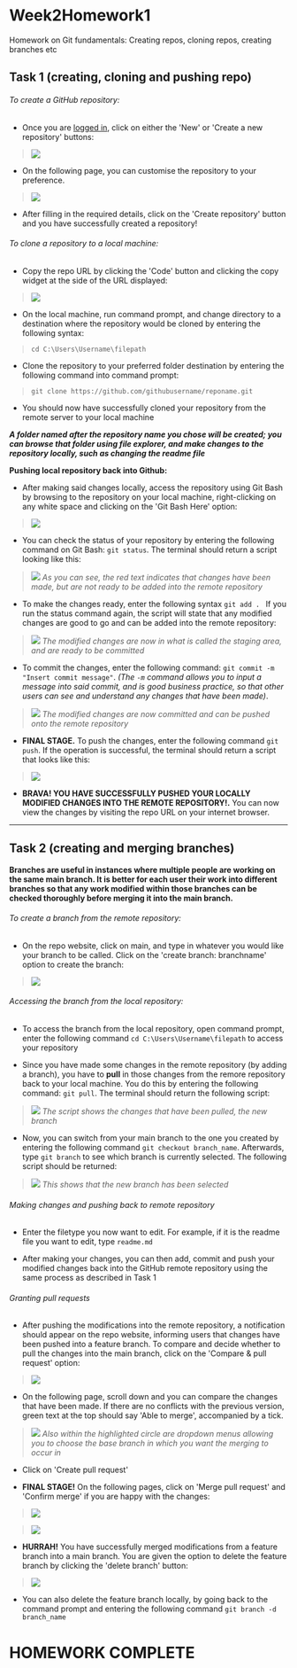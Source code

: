 # __Week2Homework1__
Homework on Git fundamentals: Creating repos, cloning repos, creating branches etc  

## __Task 1 (creating, cloning and pushing repo)__  
###### To create a GitHub repository:

- Once you are [logged in](github.com), click on either the 'New' or 'Create a new repository' buttons:  
>![](task1/githubhomepage.png)  

- On the following page, you can customise the repository to your preference.   
>![](task1/createrepoform.png)

- After filling in the required details, click on the 'Create repository' button and you have successfully created a repository!

###### To clone a repository to a local machine:
- Copy the repo URL by clicking the 'Code' button and clicking the copy widget at the side of the URL displayed:  
>![](task1/repourl.png)  

- On the local machine, run command prompt, and change directory to a destination where the repository would be cloned by entering the following syntax:  
>```cd C:\Users\Username\filepath```

- Clone the repository to your preferred folder destination by entering the following command into command prompt:  
>```git clone https://github.com/githubusername/reponame.git```

- You should now have successfully cloned your repository from the remote server to your local machine

___A folder named after the repository name you chose will be created; you can browse that folder using file explorer, and make changes to the repository locally, such as changing the readme file___  

__Pushing local repository back into Github:__  
- After making said changes locally, access the repository using Git Bash by browsing to the repository on your local machine, right-clicking on any white space and clicking on the 'Git Bash Here' option:  
>![](task1/gitbash.png)  

- You can check the status of your repository by entering the following command on Git Bash: ```git status```. The terminal should return a script looking like this:  
>![](task1/gitstatusnotready.png)  *As you can see, the red text indicates that changes have been made, but are not ready to be added into the remote repository*

- To make the changes ready, enter the following syntax ```git add . ``` If you run the status command again, the script will state that any modified changes are good to go and can be added into the remote repository:
>![](task1/gitstatusready.png) *The modified changes are now in what is called the staging area, and are ready to be committed*

- To commit the changes, enter the following command: ```git commit -m "Insert commit message"```. *(The ```-m``` command allows you to input a message into said commit, and is good business practice, so that other users can see and understand any changes that have been made)*.  
>![](task1/gitcommit.png) *The modified changes are now committed and can be pushed onto the remote repository*

- __FINAL STAGE.__ To push the changes, enter the following command ```git push```. If the operation is successful, the terminal should return a script that looks like this:  
>![](task1/gitpush.png)  

- __BRAVA! YOU HAVE SUCCESSFULLY PUSHED YOUR LOCALLY MODIFIED CHANGES INTO THE REMOTE REPOSITORY!.__ You can now view the changes by visiting the repo URL on your internet browser.

---  
## __Task 2 (creating and merging branches)__  
__Branches are useful in instances where multiple people are working on the same main branch. It is better for each user their work into different branches so that any work modified within those branches can be checked thoroughly before merging it into the main branch.__  
###### To create a branch from the remote repository:  
- On the repo website, click on main, and type in whatever you would like your branch to be called. Click on the 'create branch: branchname' option to create the branch:  
>![](task2/createbranch.png)  

###### Accessing the branch from the local repository:  
- To access the branch from the local repository, open command prompt, enter the following command ```cd C:\Users\Username\filepath``` to access your repository  

- Since you have made some changes in the remote repository (by adding a branch), you have to __pull__ in those changes from the remore repository back to your local machine. You do this by entering the following command: ```git pull```. The terminal should return the following script:  
>![](task2/gitpull.png) *The script shows the changes that have been pulled, the new branch*

- Now, you can switch from your main branch to the one you created by entering the following command ```git checkout branch_name```. Afterwards, type ```git branch``` to see which branch is currently selected. The following script should be returned:  
>![](task2/gitcheckout.png) *This shows that the new branch has been selected*  

###### Making changes and pushing back to remote repository

- Enter the filetype you now want to edit. For example, if it is the readme file you want to edit, type ```readme.md```  

- After making your changes, you can then add, commit and push your modified changes back into the GitHub remote repository using the same process as described in Task 1  

###### Granting pull requests  
- After pushing the modifications into the remote repository, a notification should appear on the repo website, informing users that changes have been pushed into a feature branch. To compare and decide whether to pull the changes into the main branch, click on the 'Compare & pull request' option:  
>![](task2/pullrequest.png)  

- On the following page, scroll down and you can compare the changes that have been made. If there are no conflicts with the previous version, green text at the top should say 'Able to merge', accompanied by a tick.  
>![](task2/abletomerge.png) *Also within the highlighted circle are dropdown menus allowing you to choose the base branch in which you want the merging to occur in*  

- Click on 'Create pull request'  

- __FINAL STAGE!__ On the following pages, click on 'Merge pull request' and 'Confirm merge' if you are happy with the changes:  
>![](task2/mergepullrequest.png)

 >![](task2/confirmpullrequest.png)  

- __HURRAH!__ You have successfully merged modifications from a feature branch into a main branch. You are given the option to delete the feature branch by clicking the 'delete branch' button:  
>![](task2/pullrequestsuccess.png)  

- You can also delete the feature branch locally, by going back to the command prompt and entering the following command ```git branch -d branch_name```

# __HOMEWORK COMPLETE__
